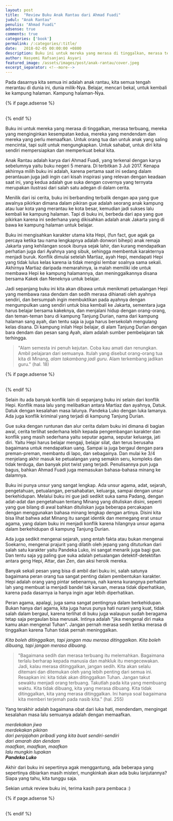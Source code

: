 ```yaml
---
layout: post
title:  "Review Buku Anak Rantau dari Ahmad Fuadi"
judul: "Anak Rantau"
penulis: "Ahmad Fuadi"
adsense: true
comments: true
categories: ['book']
permalink: /:categories/:title/
date:   2018-02-05 00:00:00 +0800
description: Buku ini untuk mereka yang merasa di tinggalkan, merasa terbuang, mereka yang menginginkan kesempatan kedua, mereka yang mendendam dan mereka yang perlu memaafkan. Untuk orang tua dan untuk anak yang saling mencintai, tapi sulit untuk mengungkapkan. Untuk sahabat, untuk diri kita sendiri mempersiapkan dan memperkuat bekal kita.
author: Hasyemi Rafsanjani Asyari
featured_image: /assets/images/post/anak-rantau/cover.jpeg
excerpt_separator: <!--more-->
---
```


Pada dasarnya kita semua ini adalah anak rantau, kita semua tengah merantau di dunia ini, dunia milik-Nya. Belajar, mencari bekal, untuk kembali ke kampung halaman. Kampung halaman-Nya.

{% if page.adsense %}
<div class="ads">
	<script async src="//pagead2.googlesyndication.com/pagead/js/adsbygoogle.js"></script>
	<!-- Ads Header -->
	<ins class="adsbygoogle"
		style="display:block"
		data-ad-client="ca-pub-9523208256804448"
		data-ad-slot="1649271984"
		data-ad-format="auto"></ins>
	<script>
	(adsbygoogle = window.adsbygoogle || []).push({});
	</script>
</div>
<br/>
{% endif %}

Buku ini untuk mereka yang merasa di tinggalkan, merasa terbuang, mereka yang menginginkan kesempatan kedua, mereka yang mendendam dan mereka yang perlu memaafkan. Untuk orang tua dan untuk anak yang saling mencintai, tapi sulit untuk mengungkapkan. Untuk sahabat, untuk diri kita sendiri mempersiapkan dan memperkuat bekal kita.

Anak Rantau adalah karya dari Ahmad Fuadi, yang terkenal dengan karya sebelumnya yaitu buku negeri 5 menara. Di terbitkan 3 Juli 2017. Kenapa akhirnya milih buku ini adalah, karena pertama saat ini sedang dalam perantauan juga jadi ingin cari kisah inspirasi yang relevan dengan keadaan saat ini, yang kedua adalah gue suka dengan covernya yang ternyata merupakan ilustrasi dari salah satu adegan di dalam cerita.

Menilik dari isi cerita, buku ini berbanding terbalik dengan apa yang gue awalnya pikirkan dimana dalam pikiran gue adalah seorang anak kampung atau luar kota yang merantau ke kota besar, kemudian jadi sukses lalu kembali ke kampung halaman. Tapi di buku ini, berbeda dari apa yang gue pikirkan karena ini sederhana yang dikisahkan adalah anak Jakarta yang di bawa ke kampung halaman untuk belajar. 

Buku ini mengisahkan karakter utama kita Hepi, (fun fact, gue agak ga percaya ketika tau nama lengkapnya adalah donwori bihepi) anak remaja Jakarta yang kehilangan sosok ibunya sejak lahir, dan kurang mendapatkan perhatian juga dari Ayahnya yang sibuk, sehingga membentuk karakternya menjadi buruk. Konflik dimulai setelah Martiaz, ayah Hepi, mendapati Hepi yang tidak lulus kelas karena ia tidak mengisi lembar soalnya sama sekali.
Akhirnya Martiaz daripada memarahinya, ia malah memiliki ide untuk membawa Hepi ke kampung halamannya, dan meninggalkannya disana bersama Kakek dan Neneknya untuk belajar.

Jadi sepanjang buku ini kita akan dibawa untuk menikmati petualangan Hepi yang membawa rasa dendam dan sedih merasa dihianati oleh ayahnya sendiri, dan bersumpah ingin membuktikan pada ayahnya dengan mengumpulkan uang sendiri untuk bisa kembali ke Jakarta, sementara juga harus belajar bersama kakeknya, dan menjalani hidup dengan orang-orang, dan teman-teman baru di kampung Tanjung Durian, nama dari kampung halaman sang ayah, dan tentu saja ia juga harus bersekolah mengulang kelas disana. Di kampung inilah Hepi belajar, di alam Tanjung Durian dengan bara dendam dan pesan sang Ayah, alam adalah sumber pembelajaran tak terhingga.

>"Alam semesta ini penuh kejutan. Coba kau amati dan renungkan. Ambil pelajaran dari semuanya. Itulah yang disebut orang-orang tua kita di Minang, _alam takambang jadi guru_. Alam terkembang jadikan guru." (hal. 18)

{% if page.adsense %}
<div class="ads">
	<script async src="//pagead2.googlesyndication.com/pagead/js/adsbygoogle.js"></script>
	<ins class="adsbygoogle"
		style="display:block; text-align:center;"
		data-ad-layout="in-article"
		data-ad-format="fluid"
		data-ad-client="ca-pub-9523208256804448"
		data-ad-slot="7995188488"></ins>
	<script>
		(adsbygoogle = window.adsbygoogle || []).push({});
	</script>
</div>
<br/>
{% endif %}

Selain itu ada banyak konflik lain di sepanjang buku ini selain dari konflik Hepi. Konflik masa lalu yang melibatkan antara Martiaz dan ayahnya, Datuk. Datuk dengan kesalahan masa lalunya. Pandeka Luko dengan luka lamanya. Ada juga konflik kriminal yang terjadi di kampung Tanjung Durian.

Gue suka dengan runtunan dan alur cerita dalam buku ini dimana di bagian awal, cerita terlihat sederhana lebih kepada pengembangan karakter dan konflik yang masih sederhana yaitu seputar agama, seputar keluarga, jati diri. Yaitu Hepi harus belajar mengaji, belajar silat, dan terus berusaha bagaimana untuk mendapatkan uang. Sampai ia juga bergaul dengan para preman-preman, membantu di lapo, dan sebagainya. Dan mulai ke 3/4 menjelang akhir masuk ke petualangan yang semakin seru, kompleks dan tidak terduga, dan banyak plot twist yang terjadi. Penulisannya pun juga bagus, bahkan Ahmad Fuadi juga memasukan bahasa-bahasa minang ke dalamnya.

Buku ini punya unsur yang sangat lengkap. Ada unsur agama, adat, sejarah, pengetahuan, petualangan, persahabatan, keluarga, sampai dengan unsur berkehidupan. Melalui buku ini gue jadi sedikit suka sama Padang, dengan adat-adat dan pengetahuan tentang Minang yang dituliskan disini, seperti yang gue bilang di awal bahkan dituliskan juga beberapa percakapan dengan menggunakan bahasa minang lengkap dengan artinya. Disini kita bisa lihat bahwa adat Minang itu sangat identik dan memegang erat unsur agama, yang dalam buku ini menjadi konflik karena hilangnya unsur agama dalam berkehidupan di kampung Tanjung Durian.

Ada juga sedikit mengenai sejarah, yang entah fakta atau bukan mengenai Soekarno, mengenai prajurit yang dilatih oleh jepang yang dituturkan dari salah satu karakter yaitu Pandeka Luko, ini sangat menarik juga bagi gue. Dan tentu saja yg paling gue suka adalah petualangan detektif-detektifan antara geng Hepi, Attar, dan Zen, dan aksi heroik mereka.

Banyak sekali pesan yang bisa di ambil dari buku ini, salah satunya bagaimana peran orang tua sangat penting dalam pembentukan karakter. Hepi adalah orang yang pintar sebenarnya, nah karena kurangnya perhatian lah yang membuat ia menjadi bandel tak karuan, merasa tidak diperhatikan, karena pada dasarnya ia hanya ingin agar lebih diperhatikan.

Peran agama, apalagi, juga sama sangat pentingnya dalam berkehidupan. Bukan hanya dari agama, kita juga harus punya hati nurani yang kuat, tidak salah dalam bergaul, karena terlihat di buku juga walaupun sudah beragama tetap saja pergaulan bisa merusak. Intinya adalah "jika mengenal diri maka kamu akan mengenal Tuhan". Jangan pernah merasa sedih ketika merasa di tinggalkan karena Tuhan tidak pernah meninggalkan.

_Kita boleh ditinggalkan, tapi jangan mau merasa ditinggalkan. Kita boleh dibuang, tapi jangan merasa dibuang._

>"Bagaimana sedih dan merasa terbuang itu melemahkan. Bagaimana terlalu berharap kepada manusia dan mahkluk itu mengecewakan. Jadi, kalau merasa ditinggalkan, jangan sedih. Kita akan selalu ditemani dan ditemukan oleh yang lebih penting dari semua ini. Resapkan ini: kita tidak akan ditinggalkan Tuhan. Jangan takut sewaktu menjadi orang terbuang. Takutlah pada kita yang membuang waktu. Kita tidak dibuang, kita yang merasa dibuang. Kita tidak ditinggalkan, kita yang merasa ditinggalkan. Ini hanya soal bagaimana kita memberi terjemah pada nasib kita." (hal. 255)

Yang terakhir adalah bagaimana obat dari luka hati, mendendam, mengingat kesalahan masa lalu semuanya adalah dengan memaafkan.

_merdekakan jiwa_ <br/>
_merdekakan pikiran_ <br/>
_dari penjajahan pribadi yang kita buat sendiri-sendiri_ <br/>
_dari amarah dan dendam_ <br/>
_maafkan, maafkan, maafkan_ <br/>
_lalu mungkin lupakan_ <br/>
___Pandeka Luko___

Akhir dari buku ini sepertinya agak menggantung, ada beberapa yang sepertinya dibiarkan masih misteri, mungkinkah akan ada buku lanjutannya? Siapa yang tahu, kita tunggu saja.

Sekian untuk review buku ini, terima kasih para pembaca  :)

{% if page.adsense %}
<div class="ads">
	<script async src="//pagead2.googlesyndication.com/pagead/js/adsbygoogle.js"></script>
	<!-- Ads Footer -->
	<ins class="adsbygoogle"
		style="display:block"
		data-ad-client="ca-pub-9523208256804448"
		data-ad-slot="8051028808"
		data-ad-format="auto"></ins>
	<script>
	(adsbygoogle = window.adsbygoogle || []).push({});
	</script>
</div>
<br/>
{% endif %}